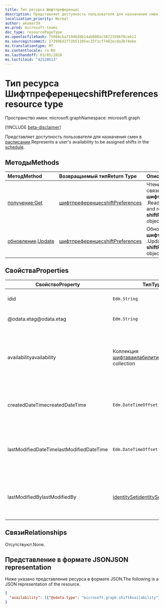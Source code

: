 ```yaml
---
title: Тип ресурса Шифтпреференцес
description: Представляет доступность пользователя для назначения смен в расписании.
localization_priority: Normal
author: akumar39
ms.prod: microsoft-teams
doc_type: resourcePageType
ms.openlocfilehash: 75084cba71946d8b14ab080ac5872359bf0ceb12
ms.sourcegitcommit: 272996d2772b51105ec25f1cf7482ecda3b74ebe
ms.translationtype: MT
ms.contentlocale: ru-RU
ms.lasthandoff: 03/05/2020
ms.locfileid: "42520613"
---
```

# <a name="shiftpreferences-resource-type"></a><span data-ttu-id="518fc-103">Тип ресурса Шифтпреференцес</span><span class="sxs-lookup"><span data-stu-id="518fc-103">shiftPreferences resource type</span></span>

<span data-ttu-id="518fc-104">Пространство имен: microsoft.graph</span><span class="sxs-lookup"><span data-stu-id="518fc-104">Namespace: microsoft.graph</span></span>

[!INCLUDE [beta-disclaimer](../../includes/beta-disclaimer.md)]

<span data-ttu-id="518fc-105">Представляет доступность пользователя для назначения смен в [расписании](schedule.md).</span><span class="sxs-lookup"><span data-stu-id="518fc-105">Represents a user's availability to be assigned shifts in the [schedule](schedule.md).</span></span>

## <a name="methods"></a><span data-ttu-id="518fc-106">Методы</span><span class="sxs-lookup"><span data-stu-id="518fc-106">Methods</span></span>

| <span data-ttu-id="518fc-107">Метод</span><span class="sxs-lookup"><span data-stu-id="518fc-107">Method</span></span>       | <span data-ttu-id="518fc-108">Возвращаемый тип</span><span class="sxs-lookup"><span data-stu-id="518fc-108">Return Type</span></span> | <span data-ttu-id="518fc-109">Описание</span><span class="sxs-lookup"><span data-stu-id="518fc-109">Description</span></span> |
|:-------------|:------------|:------------|
| <span data-ttu-id="518fc-110">[получение](../api/shiftpreferences-get.md);</span><span class="sxs-lookup"><span data-stu-id="518fc-110">[Get](../api/shiftpreferences-get.md)</span></span> | [<span data-ttu-id="518fc-111">шифтпреференцес</span><span class="sxs-lookup"><span data-stu-id="518fc-111">shiftPreferences</span></span>](shiftpreferences.md) | <span data-ttu-id="518fc-112">Чтение свойств и связей объекта **шифтпреференцес** .</span><span class="sxs-lookup"><span data-stu-id="518fc-112">Read the properties and relationships of a **shiftPreferences** object.</span></span> |
| <span data-ttu-id="518fc-113">[обновление](../api/shiftpreferences-put.md).</span><span class="sxs-lookup"><span data-stu-id="518fc-113">[Update](../api/shiftpreferences-put.md)</span></span> | [<span data-ttu-id="518fc-114">шифтпреференцес</span><span class="sxs-lookup"><span data-stu-id="518fc-114">shiftPreferences</span></span>](shiftpreferences.md) | <span data-ttu-id="518fc-115">Обновление объекта **шифтпреференцес** .</span><span class="sxs-lookup"><span data-stu-id="518fc-115">Update a **shiftPreferences** object.</span></span> |

## <a name="properties"></a><span data-ttu-id="518fc-116">Свойства</span><span class="sxs-lookup"><span data-stu-id="518fc-116">Properties</span></span>

|<span data-ttu-id="518fc-117">Свойство</span><span class="sxs-lookup"><span data-stu-id="518fc-117">Property</span></span>          |<span data-ttu-id="518fc-118">Тип</span><span class="sxs-lookup"><span data-stu-id="518fc-118">Type</span></span>           |<span data-ttu-id="518fc-119">Описание</span><span class="sxs-lookup"><span data-stu-id="518fc-119">Description</span></span>                                                                                                                                      |
|--------------|---------------|-------------------------------------------------------------------------------------------------------------------------------------------------|
| <span data-ttu-id="518fc-120">id</span><span class="sxs-lookup"><span data-stu-id="518fc-120">id</span></span> | `Edm.String` | <span data-ttu-id="518fc-121">Идентификатор объекта.</span><span class="sxs-lookup"><span data-stu-id="518fc-121">The identifier of the entity.</span></span> |
| <span data-ttu-id="518fc-122">@odata.etag</span><span class="sxs-lookup"><span data-stu-id="518fc-122">@odata.etag</span></span> | `Edm.String` | <span data-ttu-id="518fc-123">Ключ изменения для объекта.</span><span class="sxs-lookup"><span data-stu-id="518fc-123">The change key for the entity.</span></span> |
| <span data-ttu-id="518fc-124">availability</span><span class="sxs-lookup"><span data-stu-id="518fc-124">availability</span></span> | <span data-ttu-id="518fc-125">Коллекция [шифтаваилабилити](shiftavailability.md)</span><span class="sxs-lookup"><span data-stu-id="518fc-125">[shiftAvailability](shiftavailability.md) collection</span></span> | <span data-ttu-id="518fc-126">Доступность пользователя для планирования работы и расписания повторения.</span><span class="sxs-lookup"><span data-stu-id="518fc-126">Availability of the user to be scheduled for work and its recurrence pattern.</span></span> |
| <span data-ttu-id="518fc-127">createdDateTime</span><span class="sxs-lookup"><span data-stu-id="518fc-127">createdDateTime</span></span> | `Edm.DateTimeOffset` | <span data-ttu-id="518fc-128">Временная метка, соответствующая моменту создания объекта.</span><span class="sxs-lookup"><span data-stu-id="518fc-128">Timestamp corresponding to when the entity was created.</span></span> |
| <span data-ttu-id="518fc-129">lastModifiedDateTime</span><span class="sxs-lookup"><span data-stu-id="518fc-129">lastModifiedDateTime</span></span> | `Edm.DateTimeOffset` | <span data-ttu-id="518fc-130">Временная метка, соответствующая дате последнего изменения объекта.</span><span class="sxs-lookup"><span data-stu-id="518fc-130">Timestamp corresponding to when the entity was last modified.</span></span> |
| <span data-ttu-id="518fc-131">lastModifiedBy</span><span class="sxs-lookup"><span data-stu-id="518fc-131">lastModifiedBy</span></span> | [<span data-ttu-id="518fc-132">identitySet</span><span class="sxs-lookup"><span data-stu-id="518fc-132">identitySet</span></span>](identityset.md) | <span data-ttu-id="518fc-133">Идентификатор пользователя, который последним изменил объект.</span><span class="sxs-lookup"><span data-stu-id="518fc-133">Identity of the person who last modified the entity.</span></span> |

## <a name="relationships"></a><span data-ttu-id="518fc-134">Связи</span><span class="sxs-lookup"><span data-stu-id="518fc-134">Relationships</span></span>

<span data-ttu-id="518fc-135">Отсутствуют.</span><span class="sxs-lookup"><span data-stu-id="518fc-135">None.</span></span>

## <a name="json-representation"></a><span data-ttu-id="518fc-136">Представление в формате JSON</span><span class="sxs-lookup"><span data-stu-id="518fc-136">JSON representation</span></span>

<span data-ttu-id="518fc-137">Ниже указано представление ресурса в формате JSON.</span><span class="sxs-lookup"><span data-stu-id="518fc-137">The following is a JSON representation of the resource.</span></span>

<!-- {
  "blockType": "resource",
  "optionalProperties": [

  ],
  "@odata.type": "microsoft.graph.shiftPreferences",
  "baseType": "microsoft.graph.changeTrackedEntity"
}-->

```json
{
  "availability": [{"@odata.type": "microsoft.graph.shiftAvailability"}]
}
```

<!-- uuid: 16cd6b66-4b1a-43a1-adaf-3a886856ed98
2019-02-04 14:57:30 UTC -->
<!-- {
  "type": "#page.annotation",
  "description": "shiftPreferences resource",
  "keywords": "",
  "section": "documentation",
  "tocPath": ""
}-->
